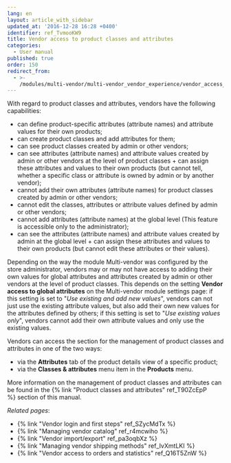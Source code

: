 ```yaml
---
lang: en
layout: article_with_sidebar
updated_at: '2016-12-28 16:28 +0400'
identifier: ref_TvmooKW9
title: Vendor access to product classes and attributes
categories:
  - User manual
published: true
order: 150
redirect_from:
  - >-
    /modules/multi-vendor/multi-vendor_vendor_experience/vendor_access_to_product_classes_and_attributes.html
---
```



With regard to product classes and attributes, vendors have the following capabilities:

*   can define product-specific attributes (attribute names) and attribute values for their own products;
*   can create product classes and add attributes for them;
*   can see product classes created by admin or other vendors;
*   can see attributes (attribute names) and attribute values created by admin or other vendors at the level of product classes + can assign these attributes and values to their own products (but cannot tell, whether a specific class or attribute is owned by admin or by another vendor); 
*   cannot add their own attributes (attribute names) for product classes created by admin or other vendors;
*   cannot edit the classes, attributes or attribute values defined by admin or other vendors;
*   cannot add attributes (attribute names) at the global level (This feature is accessible only to the administrator);
*   can see the attributes (attribute names) and attribute values created by admin at the global level + can assign these attributes and values to their own products (but cannot edit these attributes or their values).  

Depending on the way the module Multi-vendor was configured by the store administrator, vendors may or may not have access to adding their own values for global attributes and attributes created by admin or other vendors at the level of product classes. This depends on the setting **Vendor access to global attributes** on the Multi-vendor module settings page: if this setting is set to "_Use existing and add new values_", vendors can not just use the existing attribute values, but also add their own new values for the attributes defined by others; if this setting is set to "_Use existing values only_", vendors cannot add their own attribute values and only use the existing values.

Vendors can access the section for the management of product classes and attributes in one of the two ways:

*   via the **Attributes** tab of the product details view of a specific product;
*   via the **Classes & attributes** menu item in the **Products** menu.

More information on the management of product classes and attributes can be found in the {% link "Product classes and attributes" ref_T90ZcEpP %} section of this manual.

_Related pages_:

*   {% link "Vendor login and first steps" ref_SZycMdTx %}
*   {% link "Managing vendor catalog" ref_r4mcwiho %}
*   {% link "Vendor import/export" ref_pa3oqbXz %}
*   {% link "Managing vendor shipping methods" ref_IvXmtLKI %}
*   {% link "Vendor access to orders and statistics" ref_Q16T5ZnW %}
